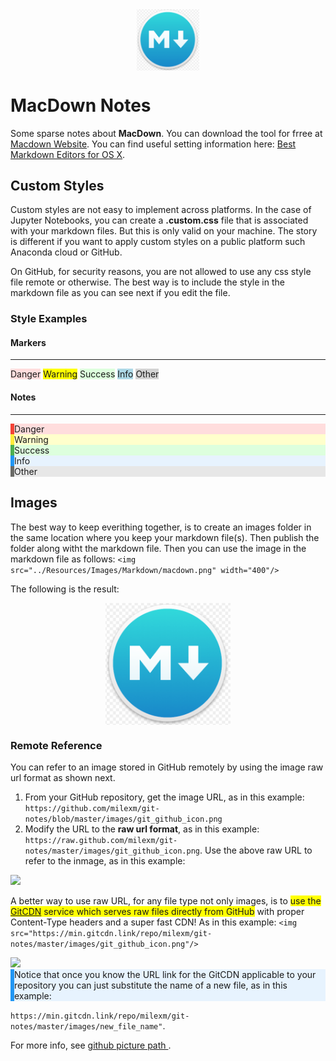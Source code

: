 <div align="center">
<img src="../Resources/Images/Markdown/macdown.png" align="center" width="100"/>
</div>

# MacDown Notes
Some sparse notes about **MacDown**. 
You can download the tool for frree at [Macdown Website](http://macdown.uranusjr.com "Title").
You can find useful setting information here: [Best Markdown Editors for OS X](https://www.raywenderlich.com/119949/top-five-markdown-editors). 

## Custom Styles 
Custom styles are not easy to implement across platforms. In the case of Jupyter Notebooks, you can create a **.custom.css** file that is associated with your markdown files. But this is only valid on your machine. 
The story is different if you want to apply custom styles on a public platform such Anaconda cloud or GitHub.

On GitHub, for security reasons, you are not allowed to use any css style file remote or otherwise. The best way is to include the style in the markdown file as you can see next if you edit the file. 

### Style Examples

#### Markers
***
<span class="m_danger">Danger</span> 
<span class="m_warning">Warning</span>
<span class="m_success">Success</span> 
<span class="m_info">Info</span>
<span class="m_other">Other</span>


#### Notes
***
<div class="danger">Danger</div>
<div class="warning">Warning</div>
<div class="success">Success</div>
<div class="info">Info</div>
<div class="other">Other</div>

<style>
/* Custom Markdown styles */

/* Note Red */
.danger {
  background-color: #ffdddd;
  border-left: 6px solid #f44336;
}

/* Note Green */
.success {
  background-color: #ddffdd;
  border-left: 6px solid #4caf50;
}

/* Note Blue */
.info {
  background-color: #e7f3fe;
  border-left: 6px solid #2196f3;
}

/* Note Yellow */
.warning {
  background-color: #ffffcc;
  border-left: 6px solid #ffeb3b;
}

/* Note Gray */
.other {
  background-color: #e7e7e7;
  border-left: 6px solid #696965;
}

/* Marker Yellow */
.m_warning {
  background-color: yellow;
}

/* Marker Gray */
.m_other {
  background-color: lightgray;
}

/* Marker Blue */
.m_info {
  background-color: lightblue;
}

/* Marker Green */
.m_success {
  background-color: #ddffdd;
}

/* Marker Orange */
.m_danger {
  background-color: #ffdddd;
}
</style>


## Images
The best way to keep everithing together, is to create an images folder in the same location where you keep your markdown file(s). Then publish the folder along witht the markdown file.
Then you can use the image in the markdown file as follows: 
`<img src="../Resources/Images/Markdown/macdown.png" width="400"/>`  

The following is the result:

<div align="center">
<img src="../Resources/Images/Markdown/macdown.png" align="center" width="200"/>
</div>

### Remote Reference
You can refer to an image stored in GitHub remotely by using the image raw url format as shown next.

1. From your GitHub repository, get the image URL, as in this example: `https://github.com/milexm/git-notes/blob/master/images/git_github_icon.png`
1. Modify the URL to the **raw url format**, as in this example: `https://raw.github.com/milexm/git-notes/master/images/git_github_icon.png`. 
Use the above raw URL to refer to the inmage, as in this example: 
<img src="https://raw.github.com/milexm/git-notes/master/images/git_github_icon.png"/>

A better way to use raw URL, for any file type not only images, is to <span class="m_warning">use the [GitCDN](https://min.gitcdn.link/) service which serves raw files directly from GitHub</span> with proper Content-Type headers and a super fast CDN! 
As in this example: `<img src="https://min.gitcdn.link/repo/milexm/git-notes/master/images/git_github_icon.png"/>`

<img src="https://min.gitcdn.link/repo/milexm/git-notes/master/images/git_github_icon.png"/>

<div class="info">Notice that once you know the URL link for the GitCDN applicable to your repository you can just substitute the name of a new file, as in this example:</div>

`https://min.gitcdn.link/repo/milexm/git-notes/master/images/new_file_name"`.


For more info, see [github picture path
](https://stackoverflow.com/questions/10935763/github-picture-path). 
  